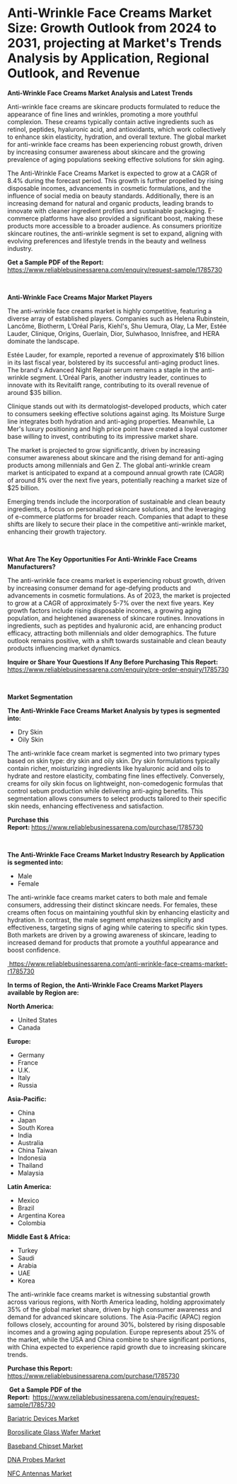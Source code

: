 <p><h1>Anti-Wrinkle Face Creams Market Size: Growth Outlook from 2024 to 2031, projecting at Market's Trends Analysis by Application, Regional Outlook, and Revenue</h1></p><p><strong>Anti-Wrinkle Face Creams Market Analysis and Latest Trends</strong></p>
<p><p>Anti-wrinkle face creams are skincare products formulated to reduce the appearance of fine lines and wrinkles, promoting a more youthful complexion. These creams typically contain active ingredients such as retinol, peptides, hyaluronic acid, and antioxidants, which work collectively to enhance skin elasticity, hydration, and overall texture. The global market for anti-wrinkle face creams has been experiencing robust growth, driven by increasing consumer awareness about skincare and the growing prevalence of aging populations seeking effective solutions for skin aging.</p><p>The Anti-Wrinkle Face Creams Market is expected to grow at a CAGR of 8.4% during the forecast period. This growth is further propelled by rising disposable incomes, advancements in cosmetic formulations, and the influence of social media on beauty standards. Additionally, there is an increasing demand for natural and organic products, leading brands to innovate with cleaner ingredient profiles and sustainable packaging. E-commerce platforms have also provided a significant boost, making these products more accessible to a broader audience. As consumers prioritize skincare routines, the anti-wrinkle segment is set to expand, aligning with evolving preferences and lifestyle trends in the beauty and wellness industry.</p></p>
<p><strong>Get a Sample PDF of the Report:&nbsp;</strong> <a href="https://www.reliablebusinessarena.com/enquiry/request-sample/1785730?utm_campaign=1495&utm_medium=2&utm_source=Github&utm_content=ia&utm_term=09102024&utm_id=anti-wrinkle-face-creams">https://www.reliablebusinessarena.com/enquiry/request-sample/1785730</a></p>
<p>&nbsp;</p>
<p><strong>Anti-Wrinkle Face Creams Major Market Players</strong></p>
<p><p>The anti-wrinkle face creams market is highly competitive, featuring a diverse array of established players. Companies such as Helena Rubinstein, Lancôme, Biotherm, L’Oréal Paris, Kiehl's, Shu Uemura, Olay, La Mer, Estée Lauder, Clinique, Origins, Guerlain, Dior, Sulwhasoo, Innisfree, and HERA dominate the landscape. </p><p>Estée Lauder, for example, reported a revenue of approximately $16 billion in its last fiscal year, bolstered by its successful anti-aging product lines. The brand's Advanced Night Repair serum remains a staple in the anti-wrinkle segment. L’Oréal Paris, another industry leader, continues to innovate with its Revitalift range, contributing to its overall revenue of around $35 billion.</p><p>Clinique stands out with its dermatologist-developed products, which cater to consumers seeking effective solutions against aging. Its Moisture Surge line integrates both hydration and anti-aging properties. Meanwhile, La Mer's luxury positioning and high price point have created a loyal customer base willing to invest, contributing to its impressive market share.</p><p>The market is projected to grow significantly, driven by increasing consumer awareness about skincare and the rising demand for anti-aging products among millennials and Gen Z. The global anti-wrinkle cream market is anticipated to expand at a compound annual growth rate (CAGR) of around 8% over the next five years, potentially reaching a market size of $25 billion.</p><p>Emerging trends include the incorporation of sustainable and clean beauty ingredients, a focus on personalized skincare solutions, and the leveraging of e-commerce platforms for broader reach. Companies that adapt to these shifts are likely to secure their place in the competitive anti-wrinkle market, enhancing their growth trajectory.</p></p>
<p>&nbsp;</p>
<p><strong>What Are The Key Opportunities For Anti-Wrinkle Face Creams Manufacturers?</strong></p>
<p><p>The anti-wrinkle face creams market is experiencing robust growth, driven by increasing consumer demand for age-defying products and advancements in cosmetic formulations. As of 2023, the market is projected to grow at a CAGR of approximately 5-7% over the next five years. Key growth factors include rising disposable incomes, a growing aging population, and heightened awareness of skincare routines. Innovations in ingredients, such as peptides and hyaluronic acid, are enhancing product efficacy, attracting both millennials and older demographics. The future outlook remains positive, with a shift towards sustainable and clean beauty products influencing market dynamics.</p></p>
<p><strong>Inquire or Share Your Questions If Any Before Purchasing This Report:</strong> <a href="https://www.reliablebusinessarena.com/enquiry/pre-order-enquiry/1785730?utm_campaign=1495&utm_medium=2&utm_source=Github&utm_content=ia&utm_term=09102024&utm_id=anti-wrinkle-face-creams">https://www.reliablebusinessarena.com/enquiry/pre-order-enquiry/1785730</a></p>
<p>&nbsp;</p>
<p><strong>Market Segmentation</strong></p>
<p><strong>The Anti-Wrinkle Face Creams Market Analysis by types is segmented into:</strong></p>
<p><ul><li>Dry Skin</li><li>Oily Skin</li></ul></p>
<p><p>The anti-wrinkle face cream market is segmented into two primary types based on skin type: dry skin and oily skin. Dry skin formulations typically contain richer, moisturizing ingredients like hyaluronic acid and oils to hydrate and restore elasticity, combating fine lines effectively. Conversely, creams for oily skin focus on lightweight, non-comedogenic formulas that control sebum production while delivering anti-aging benefits. This segmentation allows consumers to select products tailored to their specific skin needs, enhancing effectiveness and satisfaction.</p></p>
<p><strong>Purchase this Report:&nbsp;</strong><a href="https://www.reliablebusinessarena.com/purchase/1785730?utm_campaign=1495&utm_medium=2&utm_source=Github&utm_content=ia&utm_term=09102024&utm_id=anti-wrinkle-face-creams">https://www.reliablebusinessarena.com/purchase/1785730</a></p>
<p>&nbsp;</p>
<p><strong>The Anti-Wrinkle Face Creams Market Industry Research by Application is segmented into:</strong></p>
<p><ul><li>Male</li><li>Female</li></ul></p>
<p><p>The anti-wrinkle face creams market caters to both male and female consumers, addressing their distinct skincare needs. For females, these creams often focus on maintaining youthful skin by enhancing elasticity and hydration. In contrast, the male segment emphasizes simplicity and effectiveness, targeting signs of aging while catering to specific skin types. Both markets are driven by a growing awareness of skincare, leading to increased demand for products that promote a youthful appearance and boost confidence.</p></p>
<p><a href="https://www.reliablebusinessarena.com/anti-wrinkle-face-creams-market-r1785730?utm_campaign=1495&utm_medium=2&utm_source=Github&utm_content=ia&utm_term=09102024&utm_id=anti-wrinkle-face-creams">&nbsp;https://www.reliablebusinessarena.com/anti-wrinkle-face-creams-market-r1785730</a></p>
<p><strong>In terms of Region, the Anti-Wrinkle Face Creams Market Players available by Region are:</strong></p>
<p>
    <p> <strong> North America: </strong>
        <ul>
            <li>United States</li>
            <li>Canada</li>
        </ul>
        </p> 
    <p> <strong> Europe: </strong>
        <ul>
            <li>Germany</li>
            <li>France</li>
            <li>U.K.</li>
            <li>Italy</li>
            <li>Russia</li>
        </ul>
        </p> 
    <p> <strong> Asia-Pacific: </strong>
        <ul>
            <li>China</li>
            <li>Japan</li>
            <li>South Korea</li>
            <li>India</li>
            <li>Australia</li>
            <li>China Taiwan</li>
            <li>Indonesia</li>
            <li>Thailand</li>
            <li>Malaysia</li>
        </ul>
        </p> 
    <p> <strong> Latin America: </strong>
        <ul>
            <li>Mexico</li>
            <li>Brazil</li>
            <li>Argentina Korea</li>
            <li>Colombia</li>
        </ul>
        </p> 
    <p> <strong> Middle East & Africa: </strong>
        <ul>
            <li>Turkey</li>
            <li>Saudi</li>
            <li>Arabia</li>
            <li>UAE</li>
            <li>Korea</li>
        </ul>
    </p>
    </p>
<p><p>The anti-wrinkle face creams market is witnessing substantial growth across various regions, with North America leading, holding approximately 35% of the global market share, driven by high consumer awareness and demand for advanced skincare solutions. The Asia-Pacific (APAC) region follows closely, accounting for around 30%, bolstered by rising disposable incomes and a growing aging population. Europe represents about 25% of the market, while the USA and China combine to share significant portions, with China expected to experience rapid growth due to increasing skincare trends.</p></p>
<p><strong>Purchase this Report: </strong><a href="https://www.reliablebusinessarena.com/purchase/1785730?utm_campaign=1495&utm_medium=2&utm_source=Github&utm_content=ia&utm_term=09102024&utm_id=anti-wrinkle-face-creams">https://www.reliablebusinessarena.com/purchase/1785730</a></p>
<p>&nbsp;<strong>Get a Sample PDF of the Report:&nbsp;&nbsp;</strong><a href="https://www.reliablebusinessarena.com/enquiry/request-sample/1785730?utm_campaign=1495&utm_medium=2&utm_source=Github&utm_content=ia&utm_term=09102024&utm_id=anti-wrinkle-face-creams">https://www.reliablebusinessarena.com/enquiry/request-sample/1785730</a></p>
<p><strong></strong></p>
<p><p><a href="https://www.linkedin.com/pulse/exploring-bariatric-devices-market-strategic-insights-growth-usuuc?utm_campaign=1495&utm_medium=2&utm_source=Github&utm_content=ia&utm_term=09102024&utm_id=anti-wrinkle-face-creams">Bariatric Devices Market</a></p><p><a href="https://www.linkedin.com/pulse/borosilicate-glass-wafer-market-trends-detailed-study-its-aqb7e?utm_campaign=1495&utm_medium=2&utm_source=Github&utm_content=ia&utm_term=09102024&utm_id=anti-wrinkle-face-creams">Borosilicate Glass Wafer Market</a></p><p><a href="https://www.linkedin.com/pulse/competitive-intelligence-baseband-chipset-market-key-38fje?utm_campaign=1495&utm_medium=2&utm_source=Github&utm_content=ia&utm_term=09102024&utm_id=anti-wrinkle-face-creams">Baseband Chipset Market</a></p><p><a href="https://www.linkedin.com/pulse/dna-probes-market-growth-segmentation-regional-analysis--vpyuc?utm_campaign=1495&utm_medium=2&utm_source=Github&utm_content=ia&utm_term=09102024&utm_id=anti-wrinkle-face-creams">DNA Probes Market</a></p><p><a href="https://www.linkedin.com/pulse/nfc-antennas-market-trends-strategic-insights-2024-eoawe?utm_campaign=1495&utm_medium=2&utm_source=Github&utm_content=ia&utm_term=09102024&utm_id=anti-wrinkle-face-creams">NFC Antennas Market</a></p></p>
